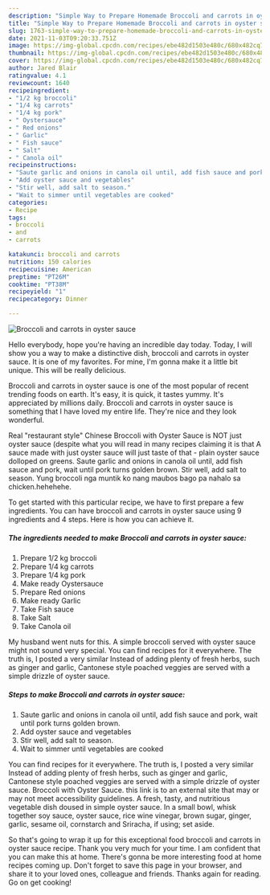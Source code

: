 ```yaml
---
description: "Simple Way to Prepare Homemade Broccoli and carrots in oyster sauce"
title: "Simple Way to Prepare Homemade Broccoli and carrots in oyster sauce"
slug: 1763-simple-way-to-prepare-homemade-broccoli-and-carrots-in-oyster-sauce
date: 2021-11-03T09:20:33.751Z
image: https://img-global.cpcdn.com/recipes/ebe482d1503e480c/680x482cq70/broccoli-and-carrots-in-oyster-sauce-recipe-main-photo.jpg
thumbnail: https://img-global.cpcdn.com/recipes/ebe482d1503e480c/680x482cq70/broccoli-and-carrots-in-oyster-sauce-recipe-main-photo.jpg
cover: https://img-global.cpcdn.com/recipes/ebe482d1503e480c/680x482cq70/broccoli-and-carrots-in-oyster-sauce-recipe-main-photo.jpg
author: Jared Blair
ratingvalue: 4.1
reviewcount: 1640
recipeingredient:
- "1/2 kg broccoli"
- "1/4 kg carrots"
- "1/4 kg pork"
- " Oystersauce"
- " Red onions"
- " Garlic"
- " Fish sauce"
- " Salt"
- " Canola oil"
recipeinstructions:
- "Saute garlic and onions in canola oil until, add fish sauce and pork, wait until pork turns golden brown."
- "Add oyster sauce and vegetables"
- "Stir well, add salt to season."
- "Wait to simmer until vegetables are cooked"
categories:
- Recipe
tags:
- broccoli
- and
- carrots

katakunci: broccoli and carrots 
nutrition: 150 calories
recipecuisine: American
preptime: "PT26M"
cooktime: "PT38M"
recipeyield: "1"
recipecategory: Dinner

---
```



![Broccoli and carrots in oyster sauce](https://img-global.cpcdn.com/recipes/ebe482d1503e480c/680x482cq70/broccoli-and-carrots-in-oyster-sauce-recipe-main-photo.jpg)

Hello everybody, hope you're having an incredible day today. Today, I will show you a way to make a distinctive dish, broccoli and carrots in oyster sauce. It is one of my favorites. For mine, I'm gonna make it a little bit unique. This will be really delicious.

Broccoli and carrots in oyster sauce is one of the most popular of recent trending foods on earth. It's easy, it is quick, it tastes yummy. It's appreciated by millions daily. Broccoli and carrots in oyster sauce is something that I have loved my entire life. They're nice and they look wonderful.

Real "restaurant style" Chinese Broccoli with Oyster Sauce is NOT just oyster sauce (despite what you will read in many recipes claiming it is that A sauce made with just oyster sauce will just taste of that - plain oyster sauce dolloped on greens. Saute garlic and onions in canola oil until, add fish sauce and pork, wait until pork turns golden brown. Stir well, add salt to season. Yung broccoli nga muntik ko nang maubos bago pa nahalo sa chicken.hehehehe.


To get started with this particular recipe, we have to first prepare a few ingredients. You can have broccoli and carrots in oyster sauce using 9 ingredients and 4 steps. Here is how you can achieve it.

<!--inarticleads1-->

##### The ingredients needed to make Broccoli and carrots in oyster sauce:

1. Prepare 1/2 kg broccoli
1. Prepare 1/4 kg carrots
1. Prepare 1/4 kg pork
1. Make ready  Oystersauce
1. Prepare  Red onions
1. Make ready  Garlic
1. Take  Fish sauce
1. Take  Salt
1. Take  Canola oil


My husband went nuts for this. A simple broccoli served with oyster sauce might not sound very special. You can find recipes for it everywhere. The truth is, I posted a very similar Instead of adding plenty of fresh herbs, such as ginger and garlic, Cantonese style poached veggies are served with a simple drizzle of oyster sauce. 

<!--inarticleads2-->

##### Steps to make Broccoli and carrots in oyster sauce:

1. Saute garlic and onions in canola oil until, add fish sauce and pork, wait until pork turns golden brown.
1. Add oyster sauce and vegetables
1. Stir well, add salt to season.
1. Wait to simmer until vegetables are cooked


You can find recipes for it everywhere. The truth is, I posted a very similar Instead of adding plenty of fresh herbs, such as ginger and garlic, Cantonese style poached veggies are served with a simple drizzle of oyster sauce. Broccoli with Oyster Sauce. this link is to an external site that may or may not meet accessibility guidelines. A fresh, tasty, and nutritious vegetable dish doused in simple oyster sauce. In a small bowl, whisk together soy sauce, oyster sauce, rice wine vinegar, brown sugar, ginger, garlic, sesame oil, cornstarch and Sriracha, if using; set aside. 

So that's going to wrap it up for this exceptional food broccoli and carrots in oyster sauce recipe. Thank you very much for your time. I am confident that you can make this at home. There's gonna be more interesting food at home recipes coming up. Don't forget to save this page in your browser, and share it to your loved ones, colleague and friends. Thanks again for reading. Go on get cooking!
